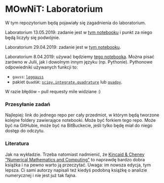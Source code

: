 # MOwNiT: Laboratorium

W tym repozytorium będą pojawiały się zagadnienia do laboratorium.

Laboratorium 13.05.2019: zadanie jest w [tym notebooku](https://github.com/piotrMocz/mownit2/blob/master/Lab6.ipynb) i punkt za niego będą liczyły się podwójnie.

Laboratorium 29.04.2019: zadanie jest w [tym notebooku](https://github.com/piotrMocz/mownit2/blob/master/Lab5.ipynb).

Laboratorium 8.04.2019: używać będziemy [tego notebooka](https://github.com/kzajac/Mownit2018/blob/master/Mownit_lab9.ipynb). Można pisać zarówno w Julii, jak i dowolnym innym języku (np. Pythonie). Pythonowe odpowiedniki używanych funkcji to:
* `gauss`: [`leggauss`](https://docs.scipy.org/doc/numpy-1.14.2/reference/generated/numpy.polynomial.legendre.leggauss.html)
* pakiet `QuadGK`: [`scipy.integrate.quadrature`](https://docs.scipy.org/doc/scipy-0.14.0/reference/generated/scipy.integrate.quadrature.html) lub [`quadpy`](https://pypi.org/project/quadpy/).

W razie błędów – pull requesty mile widziane :)

### Przesyłanie zadań

Najlepiej: link do jednego repo per cały przedmiot, w którym będą tworzone kolejne foldery zawierające notebooki. Może być forkiem tego repo. Może być na GitHubie, może być na BitBuckecie, jeśli tylko będę miał do niego dostęp do odczytu.


### Literatura

Jak na wykładzie. Trzeba natomiast nadmienić, że [Kincaid & Cheney "Numerical Mathematics and Computing"](https://www.amazon.com/Numerical-Mathematics-Computing-Ward-Cheney/dp/1133103715) to naprawdę bardzo dobra książka i na pewno warto ją przeczytać. Uwaga: im nowsza edycja, tym lepsza. Ci sami autorzy napisali też kiedyś podobną książkę o analizie numerycznej i nie jest już tak fajna.
